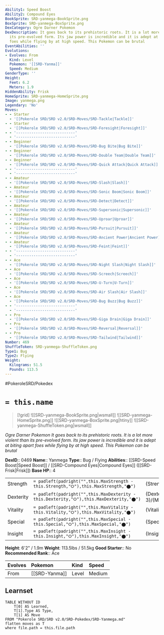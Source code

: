 ```yaml
---
Ability1: Speed Boost
Ability2: Compound Eyes
BookSprite: SRD-yanmega-BookSprite.png
BoxSprite: SRD-yanmega-BoxSprite.png
DexCategory: Ogre Darner Pokemon
DexDescription: It goes back to its prehistoric roots. It is a lot more violent than
  its pre-evolved form. Its jaw power is incredible and it is adept at biting apart
  foes while flying by at high speed. This Pokemon can be brutal
EventAbilities: ''
Evolutions:
- Evolves: From
  Kind: Level
  Pokemon: '[[SRD-Yanma]]'
  Speed: Medium
GenderType: ''
Height:
  Feet: 6.2
  Meters: 1.9
HiddenAbility: Frisk
HomeSprite: SRD-yanmega-HomeSprite.png
Image: yanmega.png
Legendary: 'No'
Moves:
- - Starter
  - '[[Pokerole SRD/SRD v2.0/SRD-Moves/SRD-Tackle|Tackle]]'
- - Starter
  - '[[Pokerole SRD/SRD v2.0/SRD-Moves/SRD-Foresight|Foresight]]'
- - '---------------------------'
  - '---------------------------'
- - Beginner
  - '[[Pokerole SRD/SRD v2.0/SRD-Moves/SRD-Bug Bite|Bug Bite]]'
- - Beginner
  - '[[Pokerole SRD/SRD v2.0/SRD-Moves/SRD-Double Team|Double Team]]'
- - Beginner
  - '[[Pokerole SRD/SRD v2.0/SRD-Moves/SRD-Quick Attack|Quick Attack]]'
- - '---------------------------'
  - '---------------------------'
- - Amateur
  - '[[Pokerole SRD/SRD v2.0/SRD-Moves/SRD-Slash|Slash]]'
- - Amateur
  - '[[Pokerole SRD/SRD v2.0/SRD-Moves/SRD-Sonic Boom|Sonic Boom]]'
- - Amateur
  - '[[Pokerole SRD/SRD v2.0/SRD-Moves/SRD-Detect|Detect]]'
- - Amateur
  - '[[Pokerole SRD/SRD v2.0/SRD-Moves/SRD-Supersonic|Supersonic]]'
- - Amateur
  - '[[Pokerole SRD/SRD v2.0/SRD-Moves/SRD-Uproar|Uproar]]'
- - Amateur
  - '[[Pokerole SRD/SRD v2.0/SRD-Moves/SRD-Pursuit|Pursuit]]'
- - Amateur
  - '[[Pokerole SRD/SRD v2.0/SRD-Moves/SRD-Ancient Power|Ancient Power]]'
- - Amateur
  - '[[Pokerole SRD/SRD v2.0/SRD-Moves/SRD-Feint|Feint]]'
- - '---------------------------'
  - '---------------------------'
- - Ace
  - '[[Pokerole SRD/SRD v2.0/SRD-Moves/SRD-Night Slash|Night Slash]]'
- - Ace
  - '[[Pokerole SRD/SRD v2.0/SRD-Moves/SRD-Screech|Screech]]'
- - Ace
  - '[[Pokerole SRD/SRD v2.0/SRD-Moves/SRD-U-Turn|U-Turn]]'
- - Ace
  - '[[Pokerole SRD/SRD v2.0/SRD-Moves/SRD-Air Slash|Air Slash]]'
- - Ace
  - '[[Pokerole SRD/SRD v2.0/SRD-Moves/SRD-Bug Buzz|Bug Buzz]]'
- - '---------------------------'
  - '---------------------------'
- - Pro
  - '[[Pokerole SRD/SRD v2.0/SRD-Moves/SRD-Giga Drain|Giga Drain]]'
- - Pro
  - '[[Pokerole SRD/SRD v2.0/SRD-Moves/SRD-Reversal|Reversal]]'
- - Pro
  - '[[Pokerole SRD/SRD v2.0/SRD-Moves/SRD-Tailwind|Tailwind]]'
Number: 469
ShuffleToken: SRD-yanmega-ShuffleToken.png
Type1: Bug
Type2: Flying
Weight:
  Kilograms: 51.5
  Pounds: 113.5
---
```


#PokeroleSRD/Pokedex

# `= this.name`

> [!grid]
> ![[SRD-yanmega-BookSprite.png|wsmall]]
> ![[SRD-yanmega-HomeSprite.png]]
> ![[SRD-yanmega-BoxSprite.png|htiny]]
> ![[SRD-yanmega-ShuffleToken.png|wsmall]]


*Ogre Darner Pokemon*
*It goes back to its prehistoric roots. It is a lot more violent than its pre-evolved form. Its jaw power is incredible and it is adept at biting apart foes while flying by at high speed. This Pokemon can be brutal*

**DexID**:: 0469
**Name**:: Yanmega
**Type**:: Bug / Flying
**Abilities**:: [[SRD-Speed Boost|Speed Boost]] / [[SRD-Compound Eyes|Compound Eyes]] ([[SRD-Frisk|Frisk]])
**Base HP**:: 4

|           |                                                                                        |                                          |
| --------- | -------------------------------------------------------------------------------------- | ---------------------------------------- |
| Strength  | `= padleft(padright("",this.MaxStrength - this.Strength,"⭘"),this.MaxStrength,"⬤")`    | (Strength::2)/(MaxStrength::5)   |
| Dexterity | `= padleft(padright("",this.MaxDexterity - this.Dexterity,"⭘"),this.MaxDexterity,"⬤")` | (Dexterity:: 3)/(MaxDexterity::6) |
| Vitality  | `= padleft(padright("",this.MaxVitality - this.Vitality,"⭘"),this.MaxVitality,"⬤")`    | (Vitality::2)/(MaxVitality::5)   |
| Special   | `= padleft(padright("",this.MaxSpecial - this.Special,"⭘"),this.MaxSpecial,"⬤")`       | (Special::3)/(MaxSpecial::6)     |
| Insight   | `= padleft(padright("",this.MaxInsight - this.Insight,"⭘"),this.MaxInsight,"⬤")`       | (Insight::2)/(MaxInsight::4)     |

**Height**: 6'2" / 1.9m
**Weight**: 113.5lbs / 51.5kg
**Good Starter**:: No
**Recommended Rank**:: Ace

| Evolves   | Pokemon       | Kind   | Speed   |
|:----------|:--------------|:-------|:--------|
| From      | [[SRD-Yanma]] | Level  | Medium  |

## Learnset

```dataview
TABLE WITHOUT ID
    T[0] AS Learned,
    T[1].Type AS Type,
    T[1] AS Move
FROM "Pokerole SRD/SRD v2.0/SRD-Pokedex/SRD-Yanmega.md"
flatten moves as T
where file.path = this.file.path
```
